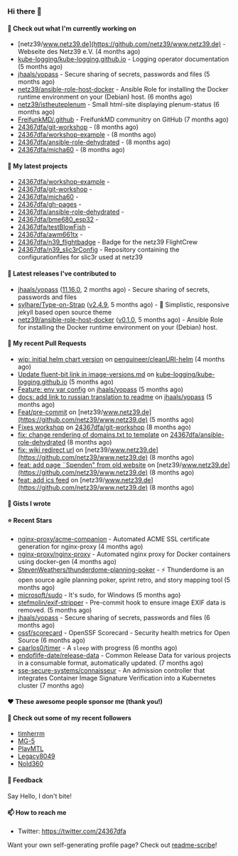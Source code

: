 ### Hi there 👋

#### 👷 Check out what I'm currently working on

- [netz39/www.netz39.de](https://github.com/netz39/www.netz39.de) - Webseite des Netz39 e.V. (4 months ago)
- [kube-logging/kube-logging.github.io](https://github.com/kube-logging/kube-logging.github.io) - Logging operator documentation (5 months ago)
- [jhaals/yopass](https://github.com/jhaals/yopass) - Secure sharing of secrets, passwords and files  (5 months ago)
- [netz39/ansible-role-host-docker](https://github.com/netz39/ansible-role-host-docker) - Ansible Role for installing the Docker runtime environment on your (Debian) host. (6 months ago)
- [netz39/istheuteplenum](https://github.com/netz39/istheuteplenum) - Small html-site displaying plenum-status (6 months ago)
- [FreifunkMD/.github](https://github.com/FreifunkMD/.github) - FreifunkMD communitry on GitHub (7 months ago)
- [24367dfa/git-workshop](https://github.com/24367dfa/git-workshop) -  (8 months ago)
- [24367dfa/workshop-example](https://github.com/24367dfa/workshop-example) -  (8 months ago)
- [24367dfa/ansible-role-dehydrated](https://github.com/24367dfa/ansible-role-dehydrated) -  (8 months ago)
- [24367dfa/micha60](https://github.com/24367dfa/micha60) -  (8 months ago)

#### 🌱 My latest projects

- [24367dfa/workshop-example](https://github.com/24367dfa/workshop-example) - 
- [24367dfa/git-workshop](https://github.com/24367dfa/git-workshop) - 
- [24367dfa/micha60](https://github.com/24367dfa/micha60) - 
- [24367dfa/gh-pages](https://github.com/24367dfa/gh-pages) - 
- [24367dfa/ansible-role-dehydrated](https://github.com/24367dfa/ansible-role-dehydrated) - 
- [24367dfa/bme680_esp32](https://github.com/24367dfa/bme680_esp32) - 
- [24367dfa/testBlowFish](https://github.com/24367dfa/testBlowFish) - 
- [24367dfa/awm661tx](https://github.com/24367dfa/awm661tx) - 
- [24367dfa/n39_flightbadge](https://github.com/24367dfa/n39_flightbadge) - Badge for the netz39 FlightCrew
- [24367dfa/n39_slic3rConfig](https://github.com/24367dfa/n39_slic3rConfig) - Repository containing the configurationfiles for slic3r used at netz39

#### 🔭 Latest releases I've contributed to

- [jhaals/yopass](https://github.com/jhaals/yopass) ([11.16.0](https://github.com/jhaals/yopass/releases/tag/11.16.0), 2 months ago) - Secure sharing of secrets, passwords and files 
- [sylhare/Type-on-Strap](https://github.com/sylhare/Type-on-Strap) ([v2.4.9](https://github.com/sylhare/Type-on-Strap/releases/tag/v2.4.9), 5 months ago) - 🎨 Simplistic, responsive jekyll based open source theme
- [netz39/ansible-role-host-docker](https://github.com/netz39/ansible-role-host-docker) ([v0.1.0](https://github.com/netz39/ansible-role-host-docker/releases/tag/v0.1.0), 5 months ago) - Ansible Role for installing the Docker runtime environment on your (Debian) host.

#### 🔨 My recent Pull Requests

- [wip: initial helm chart version](https://github.com/penguineer/cleanURI-helm/pull/3) on [penguineer/cleanURI-helm](https://github.com/penguineer/cleanURI-helm) (4 months ago)
- [Update fluent-bit link in image-versions.md](https://github.com/kube-logging/kube-logging.github.io/pull/225) on [kube-logging/kube-logging.github.io](https://github.com/kube-logging/kube-logging.github.io) (5 months ago)
- [Feature: env var config](https://github.com/jhaals/yopass/pull/2143) on [jhaals/yopass](https://github.com/jhaals/yopass) (5 months ago)
- [docs: add link to russian translation to readme](https://github.com/jhaals/yopass/pull/2142) on [jhaals/yopass](https://github.com/jhaals/yopass) (5 months ago)
- [Feat/pre-commit](https://github.com/netz39/www.netz39.de/pull/103) on [netz39/www.netz39.de](https://github.com/netz39/www.netz39.de) (5 months ago)
- [Fixes workshop](https://github.com/24367dfa/git-workshop/pull/4) on [24367dfa/git-workshop](https://github.com/24367dfa/git-workshop) (8 months ago)
- [fix: change rendering of domains.txt to template](https://github.com/24367dfa/ansible-role-dehydrated/pull/14) on [24367dfa/ansible-role-dehydrated](https://github.com/24367dfa/ansible-role-dehydrated) (8 months ago)
- [fix: wiki redirect url](https://github.com/netz39/www.netz39.de/pull/89) on [netz39/www.netz39.de](https://github.com/netz39/www.netz39.de) (8 months ago)
- [feat: add page ¨Spenden&#34; from old website](https://github.com/netz39/www.netz39.de/pull/81) on [netz39/www.netz39.de](https://github.com/netz39/www.netz39.de) (8 months ago)
- [feat: add ics feed](https://github.com/netz39/www.netz39.de/pull/67) on [netz39/www.netz39.de](https://github.com/netz39/www.netz39.de) (8 months ago)

#### 📓 Gists I wrote


#### ⭐ Recent Stars

- [nginx-proxy/acme-companion](https://github.com/nginx-proxy/acme-companion) - Automated ACME SSL certificate generation for nginx-proxy (4 months ago)
- [nginx-proxy/nginx-proxy](https://github.com/nginx-proxy/nginx-proxy) - Automated nginx proxy for Docker containers using docker-gen (4 months ago)
- [StevenWeathers/thunderdome-planning-poker](https://github.com/StevenWeathers/thunderdome-planning-poker) - ⚡ Thunderdome is an open source agile planning poker, sprint retro, and story mapping tool (5 months ago)
- [microsoft/sudo](https://github.com/microsoft/sudo) - It&#39;s sudo, for Windows (5 months ago)
- [stefmolin/exif-stripper](https://github.com/stefmolin/exif-stripper) - Pre-commit hook to ensure image EXIF data is removed. (5 months ago)
- [jhaals/yopass](https://github.com/jhaals/yopass) - Secure sharing of secrets, passwords and files  (6 months ago)
- [ossf/scorecard](https://github.com/ossf/scorecard) - OpenSSF Scorecard - Security health metrics for Open Source (6 months ago)
- [caarlos0/timer](https://github.com/caarlos0/timer) - A `sleep` with progress (6 months ago)
- [endoflife-date/release-data](https://github.com/endoflife-date/release-data) - Common Release Data for various projects in a consumable format, automatically updated. (7 months ago)
- [sse-secure-systems/connaisseur](https://github.com/sse-secure-systems/connaisseur) - An admission controller that integrates Container Image Signature Verification into a Kubernetes cluster (7 months ago)

#### ❤️ These awesome people sponsor me (thank you!)


#### 👯 Check out some of my recent followers

- [timherrm](https://github.com/timherrm)
- [MG-5](https://github.com/MG-5)
- [PlayMTL](https://github.com/PlayMTL)
- [Legacy8049](https://github.com/Legacy8049)
- [Nold360](https://github.com/Nold360)

#### 💬 Feedback

Say Hello, I don't bite!

#### 📫 How to reach me

- Twitter: https://twitter.com/24367dfa

Want your own self-generating profile page? Check out [readme-scribe](https://github.com/muesli/readme-scribe)!
